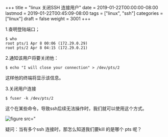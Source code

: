 +++
title = "linux 关闭SSH 连接用户"
date = 2019-01-22T00:00:00-08:00
lastmod = 2019-01-22T00:45:09-08:00
tags = ["linux", "ssh"]
categories = ["linux"]
draft = false
weight = 3001
+++

1.查明登陆端口；

```shell
$ who
root pts/1 Apr 8 00:06 (172.29.0.29)
root pts/2 Apr 8 04:15 (172.29.0.21)
```

2.通知该用户将要关闭他：

```shell
$ echo "I will close your connection" > /dev/pts/2
```

这样他的终端将显示该信息。

3.关闭用户连接

```shell
$ fuser -k /dev/pts/2
```

这个在某些命令，导致ssh后续无法操作时，我们就可以使用这个方式。

![figure src="](https://res.cloudinary.com/dmtixvmgt/image/upload/v1548146143/linux-who-pts-fuser%5Fw5fvlm.png)

疑问：当有多个ssh 连接时，那怎么知道我们要kill 的是哪个 pts 呢？
